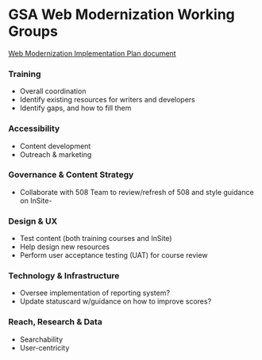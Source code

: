 # GSA Web Modernization Working Groups

[Web Modernization Implementation Plan document](https://docs.google.com/document/d/1nbHbdd8dKKA4rcUWBmnzfKcMsXKGWDMUHlrDALb9Gy8/edit)

### Training
- Overall coordination
- Identify existing resources for writers and developers
- Identify gaps, and how to fill them

### Accessibility
- Content development
- Outreach & marketing

### Governance & Content Strategy
- Collaborate with 508 Team to review/refresh of 508 and style guidance on InSite- 

### Design & UX
- Test content (both training courses and InSite)
- Help design new resources
- Perform user acceptance testing (UAT) for course review

### Technology & Infrastructure
- Oversee implementation of reporting system?
- Update statuscard w/guidance on how to improve scores?

### Reach, Research & Data
- Searchability
- User-centricity
